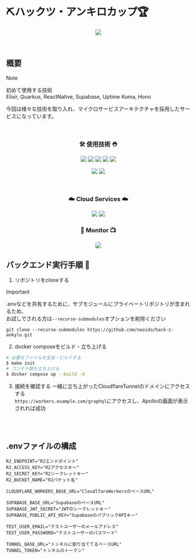 # ⛏️ハックツ・アンキロカップ🏆

<p align="center">
    <img src="https://img.shields.io/badge/TEAM-OBJECT<T>-1f5cbf.svg?&style=for-the-badge">
</p>
<br>

## 概要
> [!NOTE]  
> 初めて使用する技術  
> Elixir, Quarkus, ReactNative, Supabase, Uptime Kuma, Hono

今回は様々な技術を取り入れ、マイクロサービスアーキテクチャを採用したサービスになっています。

<br>
<div>
    <h3 align="center">🛠️ 使用技術 ⛑️</h3>
    <p align="center">
        <img src="https://img.shields.io/badge/JS-APOLLO-311C87.svg?logo=apollographql&style=for-the-badge">
        <img src="https://img.shields.io/badge/Elixir-PHOENIX-4B275F.svg?logo=elixir&style=for-the-badge">
        <img src="https://img.shields.io/badge/Java-QUARKUS-4695EB.svg?logo=quarkus&style=for-the-badge">
        <img src="https://img.shields.io/badge/TS-REACT_NATIVE-61DAFB.svg?logo=react&style=for-the-badge">
        <img src="https://img.shields.io/badge/TS-HONO-E36002.svg?logo=hono&style=for-the-badge">
    </p>
    <p align="center">
        <img src="https://img.shields.io/badge/arch-MICROSERVICE-c93a95.svg?&style=for-the-badge">
        <img src="https://img.shields.io/badge/CONTAINER-DOCKER-2496ED.svg?logo=docker&style=for-the-badge">
    </p>
    <br>
    <h3 align="center">☁️ Cloud Services ☁️</h3>
    <p align="center">
        <img src="https://img.shields.io/badge/SAAS-CLOUDFLARE_WORKERS-F38020.svg?logo=cloudflare-workers&style=for-the-badge">
        <img src="https://img.shields.io/badge/BaaS-SUPABASE-3FCF8E.svg?logo=supabase&style=for-the-badge">
    </p>
    <h3 align="center">🐻 Monitor 📺</h3>
    <p align="center">
        <img src="https://img.shields.io/badge/MONITOR-UPTIME_KUMA-5CDD8B.svg?logo=uptime-kuma&style=for-the-badge">
    </p>
</div>

## バックエンド実行手順 📕
1. リポジトリをcloneする
> [!IMPORTANT]
> .envなどを共有するために、サブモジュールにプライベートリポジトリが含まれるため、  
> お試しでされる方は`--recurse-submodules`オプションを削除ください

`git clone --recurse-submodules https://github.com/naoido/hack-z-ankylo.git`  
  
2. docker composeをビルド・立ち上げる
```bash
# 必要なファイルを生成・ビルドする
$ make init
# コンテナ群を立ち上げる
$ docker compose up --build -d
```

3. 接続を確認する
一緒に立ち上がったCloudflareTunnelのドメインにアクセスする<br>
`https://workers.example.com/graphql`にアクセスし、Apolloの画面が表示されれば成功

<br><br>
## .envファイルの構成
```
R2_ENDPOINT="R2エンドポイント"
R2_ACCESS_KEY="R2アクセスキー"
R2_SECRET_KEY="R2シークレットキー"
R2_BUCKET_NAME="R2バケット名"

CLOUDFLARE_WORKERS_BASE_URL="CloudlfareWorkersのベースURL"

SUPABASE_BASE_URL="SupabaseのベースURL"
SUPABASE_JWT_SECRET="JWTのシークレットキー"
SUPABASE_PUBLIC_API_KEY="SupabaseのパブリックAPIキー"

TEST_USER_EMAIL="テストユーザーのメールアドレス"
TEST_USER_PASSWORD="テストユーザーのパスワード"

TUNNEL_BASE_URL="トンネルに割り当ててるベースURL"
TUNNEL_TOKEN="トンネルのトークン"
```
